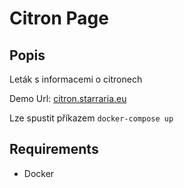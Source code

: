 # **Citron Page**

## Popis

Leták s informacemi o citronech

Demo Url: [citron.starraria.eu](citron.starraria.eu)

Lze spustit příkazem `docker-compose up`

## Requirements
- Docker

